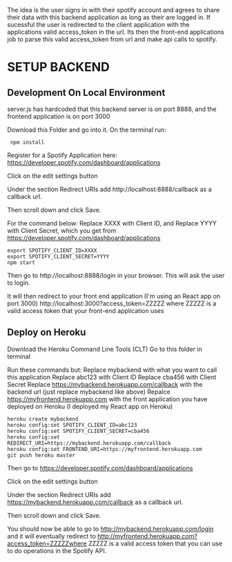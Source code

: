 The idea is the user signs in with their spotify account and agrees to share their data with this backend application as long as their are logged in.
If sucessful the user is redirected to the client application with the applications valid access_token in the url. Its then the front-end applications
job to parse this valid access_token from url and make api calls to spotify. 


# SETUP BACKEND 
##  Development On Local Environment

server.js has hardcoded that this backend server is on port 8888, and the frontend application is on port 3000



Download this Folder and go into it. On the terminal run:

```
 npm install
```
Register for a Spotify Application here: 
https://developer.spotify.com/dashboard/applications


Click on the edit settings button


Under the section Redirect URIs add
http://localhost:8888/callback 
as a callback url. 

Then scroll down and click Save.

For the command below: 
Replace XXXX with Client ID, and Replace YYYY with Client Secret, which you get from https://developer.spotify.com/dashboard/applications

```
export SPOTIFY_CLIENT_ID=XXXX
export SPOTIFY_CLIENT_SECRET=YYYY
npm start
```

Then go to http://localhost:8888/login in your browser. 
This will ask the user to login.

It will then redirect to your front end application (I'm using an React app on port 3000)
http://localhost:3000?access_token=ZZZZZ
where ZZZZZ is a valid access token that your front-end application uses

##  Deploy on Heroku
Download the Heroku Command Line Tools (CLT)
Go to this folder in terminal

Run these commands but:
Replace mybackend with what you want to call this application
Replace abc123 with Client ID
Replace cba456 with Client Secret
Replace https://mybackend.herokuapp.com/callback with the backend url (just replace mybackend like above)
Repalce https://myfrontend.herokuapp.com with the front application you have deployed on Heroku  (I deployed my React app on Heroku)
```
heroku create mybackend
heroku config:set SPOTIFY_CLIENT_ID=abc123
heroku config:set SPOTIFY_CLIENT_SECRET=cba456
heroku config:set REDIRECT_URI=https://mybackend.herokuapp.com/callback
heroku config:set FRONTEND_URI=https://myfrontend.herokuapp.com
git push heroku master
```
Then go to 
https://developer.spotify.com/dashboard/applications


Click on the edit settings button


Under the section Redirect URIs add
https://mybackend.herokuapp.com/callback
as a callback url. 


Then scroll down and click Save.

You should now be able to go to http://mybackend.herokuapp.com/login and it will eventually redirect to http://myfrontend.herokuapp.com?access_token=ZZZZZwhere ZZZZZ is a valid access token that you can use to do operations in the Spotify API.

